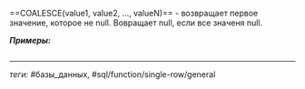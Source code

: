 ==COALESCE(value1, value2, ..., valueN)== - возвращает первое значение, которое не null. Вовращает null, если все значеня null.

***Примеры:***
```sql

```
---
*теги:* #базы_данных,  #sql/function/single-row/general